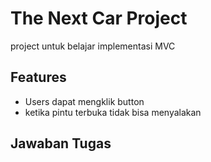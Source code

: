 ﻿# The Next Car Project
project untuk belajar implementasi MVC

## Features
- Users dapat mengklik button
- ketika pintu terbuka tidak bisa menyalakan


## Jawaban Tugas


